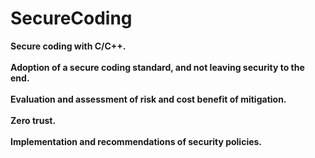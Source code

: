 # SecureCoding
**Secure coding with C/C++.<br><br> Adoption of a secure coding standard, and not leaving security to the end.<br><br> Evaluation and assessment of risk and cost benefit of mitigation.<br><br> Zero trust.<br><br> Implementation and recommendations of security policies.**

